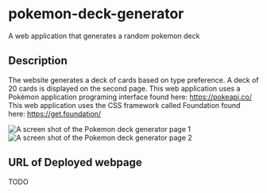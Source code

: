 # pokemon-deck-generator
A web application that generates a random pokemon deck 

## Description
The website generates a deck of cards based on type preference.
A deck of 20 cards is displayed on the second page.
This web application uses a Pokémon application programing interface found here: https://pokeapi.co/
This web application uses the CSS framework called Foundation found here: https://get.foundation/

![A screen shot of the Pokemon deck generator page 1](https://user-images.githubusercontent.com/67940686/212781936-c52f18f5-e258-41b9-93e2-ab101d3ce86a.png)
![A screen shot of the Pokemon deck generator page 2](https://github.com/JJackielee/pokemon-deck-generator/blob/feature/sb_wireframes/screenshot2.jpg?raw=true)

## URL of Deployed webpage
TODO
